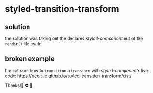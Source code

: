 # styled-transition-transform

## solution
the solution was taking out the declared *styled-component* out of the `render()` life cycle.


## broken example

I'm not sure how to `transition` a `transform` with *styled-components*
live code: https://ueeieiie.github.io/styled-transition-transform/dist/



Thanks!👻 👽 🤖

